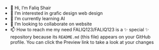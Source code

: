 - 👋 Hi, I’m Faliq Shair
- 👀 I’m interested in grafic design web design
- 🌱 I’m currently learning AI 
- 💞️ I’m looking to collaborate on website
- 📫 How to reach me my need
FALIQ123/FALIQ123 is a ✨ special ✨ repository because its `README.md` (this file) appears on your GitHub profile.
You can click the Preview link to take a look at your changes
